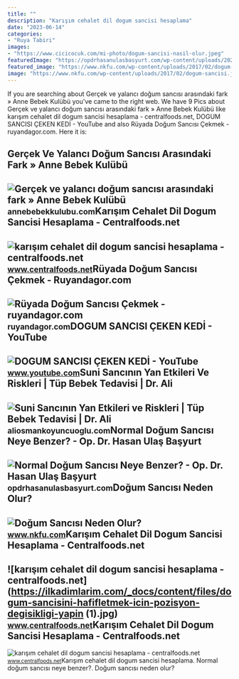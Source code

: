 ```yaml
---
title: ""
description: "Karışım cehalet dil dogum sancisi hesaplama"
date: "2023-06-14"
categories:
- "Ruya Tabiri"
images:
- "https://www.cicicocuk.com/mi-photo/dogum-sancisi-nasil-olur.jpeg"
featuredImage: "https://opdrhasanulasbasyurt.com/wp-content/uploads/2022/01/normal-dogum-sancisi-neye-benzer.jpg"
featured_image: "https://www.nkfu.com/wp-content/uploads/2017/02/dogum-sancisi.jpg"
image: "https://www.nkfu.com/wp-content/uploads/2017/02/dogum-sancisi.jpg"
---
```


If you are searching about Gerçek ve yalancı doğum sancısı arasındaki fark » Anne Bebek Kulübü you've came to the right web. We have 9 Pics about Gerçek ve yalancı doğum sancısı arasındaki fark » Anne Bebek Kulübü like karışım cehalet dil dogum sancisi hesaplama - centralfoods.net, DOGUM SANCISI ÇEKEN KEDİ - YouTube and also Rüyada Doğum Sancısı Çekmek - ruyandagor.com. Here it is:

Gerçek Ve Yalancı Doğum Sancısı Arasındaki Fark » Anne Bebek Kulübü
-------------------------------------------------------------------

 ![Gerçek ve yalancı doğum sancısı arasındaki fark » Anne Bebek Kulübü](https://annebebekkulubu.com/wp-content/uploads/2021/05/gercek-dogum-sancisi-nasil-anlasilir.jpg) <small>annebebekkulubu.com</small>Karışım Cehalet Dil Dogum Sancisi Hesaplama - Centralfoods.net
--------------------------------------------------------------

 ![karışım cehalet dil dogum sancisi hesaplama - centralfoods.net](https://elikahamile.com/wp-content/uploads/2022/12/dogum-sancisi-nekadar-surer.jpg) <small>www.centralfoods.net</small>Rüyada Doğum Sancısı Çekmek - Ruyandagor.com
--------------------------------------------

 ![Rüyada Doğum Sancısı Çekmek - ruyandagor.com](https://images.ruyandagor.com/2017/04/dogum-sancisi-cekmek-1922.jpg) <small>ruyandagor.com</small>DOGUM SANCISI ÇEKEN KEDİ - YouTube
----------------------------------

 ![DOGUM SANCISI ÇEKEN KEDİ - YouTube](https://i.ytimg.com/vi/rMe1S2QPla4/maxresdefault.jpg?sqp=-oaymwEmCIAKENAF8quKqQMa8AEB-AGWA4AC0AWKAgwIABABGGUgTihFMA8=&rs=AOn4CLCCUX7EAtpVIpbvL2VsMPnkCPq9Lw) <small>www.youtube.com</small>Suni Sancının Yan Etkileri Ve Riskleri | Tüp Bebek Tedavisi | Dr. Ali
---------------------------------------------------------------------

 ![Suni Sancının Yan Etkileri ve Riskleri | Tüp Bebek Tedavisi | Dr. Ali](https://aliosmankoyuncuoglu.com/wp-content/uploads/2020/02/dogum-sancisi.jpg) <small>aliosmankoyuncuoglu.com</small>Normal Doğum Sancısı Neye Benzer? - Op. Dr. Hasan Ulaş Başyurt
--------------------------------------------------------------

 ![Normal Doğum Sancısı Neye Benzer? - Op. Dr. Hasan Ulaş Başyurt](https://opdrhasanulasbasyurt.com/wp-content/uploads/2022/01/normal-dogum-sancisi-neye-benzer.jpg) <small>opdrhasanulasbasyurt.com</small>Doğum Sancısı Neden Olur?
-------------------------

 ![Doğum Sancısı Neden Olur?](https://www.nkfu.com/wp-content/uploads/2017/02/dogum-sancisi.jpg) <small>www.nkfu.com</small>Karışım Cehalet Dil Dogum Sancisi Hesaplama - Centralfoods.net
--------------------------------------------------------------

 ![karışım cehalet dil dogum sancisi hesaplama - centralfoods.net](https://ilkadimlarim.com/_docs/content/files/dogum-sancisini-hafifletmek-icin-pozisyon-degisikligi-yapin (1).jpg) <small>www.centralfoods.net</small>Karışım Cehalet Dil Dogum Sancisi Hesaplama - Centralfoods.net
--------------------------------------------------------------

 ![karışım cehalet dil dogum sancisi hesaplama - centralfoods.net](https://www.cicicocuk.com/mi-photo/dogum-sancisi-nasil-olur.jpeg) <small>www.centralfoods.net</small>Karışım cehalet dil dogum sancisi hesaplama. Normal doğum sancısı neye benzer?. Doğum sancısı neden olur?

